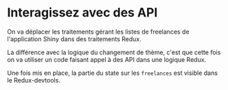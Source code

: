 # Interagissez avec des API

On va déplacer les traitements gérant les listes de freelances de l'application Shiny dans des traitements Redux.

La différence avec la logique du changement de thème, c'est que cette fois on va utiliser un code faisant appel à des API dans une logique Redux.

Une fois mis en place, la partie du state sur les `freelances` est visible dans le Redux-devtools.